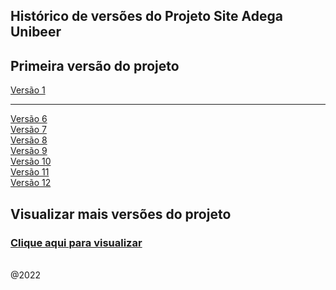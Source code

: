 ## Histórico de versões do Projeto Site Adega Unibeer

## Primeira versão do projeto  
<a href="https://github.com/caiorodrigues2804/PROJETO_SITE_Adega_UniBeer/tree/v_01">Versão 1</a>

<hr/>
<a href="https://github.com/caiorodrigues2804/PROJETO_SITE_Adega_UniBeer/tree/v_06">Versão 6</a><br/>
<a href="https://github.com/caiorodrigues2804/PROJETO_SITE_Adega_UniBeer/tree/v_07">Versão 7</a><br/>
<a href="https://github.com/caiorodrigues2804/PROJETO_SITE_Adega_UniBeer/tree/v_08">Versão 8</a><br/> 
<a href="https://github.com/caiorodrigues2804/PROJETO_SITE_Adega_UniBeer/tree/v_09">Versão 9</a><br/>
<a href="https://github.com/caiorodrigues2804/PROJETO_SITE_Adega_UniBeer/tree/v_10">Versão 10</a><br/>
<a href="https://github.com/caiorodrigues2804/PROJETO_SITE_Adega_UniBeer/tree/v_11">Versão 11</a><br/>
<a href="https://github.com/caiorodrigues2804/PROJETO_SITE_Adega_UniBeer/tree/v_12">Versão 12</a><br/>

## Visualizar mais versões do projeto
 <h3><a href="https://adegaunibeerversoes.caiorodriguesportfolios.com.br/">Clique aqui para visualizar</a></h3>
 
<br/>
@2022


	 
